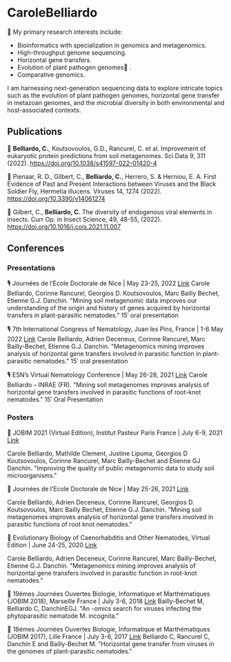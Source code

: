 # CaroleBelliardo 

🔭 My primary research interests include:
- Bioinformatics with specialization in genomics and metagenomics.
- High-throughput genome sequencing.
- Horizontal gene transfers.
- Evolution of plant pathogen genomes🌱 .
- Comparative genomics.
  
I am harnessing next-generation sequencing data to explore intricate topics such as the evolution of plant pathogen genomes, horizontal gene transfer in metazoan genomes, and the microbial diversity in both environmental and host-associated contexts.


## Publications
:newspaper: **Belliardo, C.**, Koutsovoulos, G.D., Rancurel, C. et al. Improvement of eukaryotic protein predictions from soil metagenomes. Sci Data 9, 311 (2022). https://doi.org/10.1038/s41597-022-01420-4


:newspaper: Pienaar, R. D., Gilbert, C., **Belliardo, C.**, Herrero, S. & Herniou, E. A. First Evidence of Past and Present Interactions between Viruses and the Black Soldier Fly, Hermetia illucens. Viruses 14, 1274 (2022). https://doi.org/10.3390/v14061274


:newspaper: Gilbert, C.,  **Belliardo, C.** The diversity of endogenous viral elements in insects.  Curr Op. in Insect Science, 49, 48-55, (2022). https://doi.org/10.1016/j.cois.2021.11.007


## Conferences
### Presentations
🎙️ Journées de l’Ecole Doctorale de Nice | May 23-25, 2022 [Link](https://jedns-bio.fr/)
Carole Belliardo, Corinne Rancurel, Georgios D. Koutsovoulos, Marc Bailly Bechet, Etienne G.J. Danchin.
"Mining soil metagenomic data improves our understanding of the origin and history of genes acquired by horizontal transfers in plant-parasitic nematodes."
15′ oral presentation

🎙️ 7th International Congress of Nematology, Juan les Pins, France | 1-6 May 2022 [Link](https://www.alphavisa.com/icn/2020/index.php)
Carole Belliardo, Adrien Deceneux, Corinne Rancurel, Marc Bailly-Bechet, Etienne G.J. Danchin.
"Metagenomics mining improves analysis of horizontal gene transfers involved in parasitic function in plant-parasitic nematodes."
15′ oral presentation

🎙️ ESN’s Virtual Nematology Conference | May 26-28, 2021 [Link](https://www.wur.nl/en/Research-Results/Chair-groups/Plant-Sciences/Laboratory-of-Nematology/ESNs-Virtual-Nematology-Conference-2021.htm)
Carole Belliardo – INRAE (FR).
"Mining soil metagenomes improves analysis of horizontal gene transfers involved in parasitic functions of root-knot nematodes."
15′ Oral Presentation

### Posters
📄 JOBIM 2021 (Virtual Edition), Institut Pasteur Paris France | July 6-9, 2021 [Link](https://jobim2021.sciencesconf.org/)

Carole Belliardo, Mathilde Clement, Justine Lipuma, Georgios D Koutsovoulos, Corinne Rancurel, Marc Bailly-Bechet and Etienne GJ Danchin.
"Improving the quality of public metagenomic data to study soil microorganisms."

📄 Journées de l’Ecole Doctorale de Nice | May 25-26, 2021 [Link](https://jedns-bio.fr/)

Carole Belliardo, Adrien Deceneux, Corinne Rancurel, Georgios D. Koutsovoulos, Marc Bailly Bechet, Etienne G.J. Danchin.
"Mining soil metagenomes improves analysis of horizontal gene transfers involved in parasitic functions of root knot nematodes."

📄 Evolutionary Biology of Caenorhabditis and Other Nematodes, Virtual Edition | June 24-25, 2020 [Link](https://wormmeetings.weebly.com/evolution.html)

Carole Belliardo, Adrien Deceneux, Corinne Rancurel, Marc Bailly-Bechet, Etienne G.J. Danchin.
"Metagenomics mining improves analysis of horizontal gene transfers involved in parasitic function in root-knot nematodes."

📄 19émes Journées Ouvertes Biologie, Informatique et Marthématiques (JOBIM 2018), Marseille France | July 3-6, 2018 [Link](https://jobim2018.sciencesconf.org/)
  Bailly-Bechet M, Belliardo C, DanchinEGJ.
"An -omics search for viruses infecting the phytoparasitic nematode M. incognita."

📄 18émes Journées Ouvertes Biologie, Informatique et Marthématiques (JOBIM 2017), Lille France | July 3-6, 2017 [Link](https://project.inria.fr/jobim2017/fr/)
  Belliardo C, Rancurel C, Danchin E and Bailly-Bechet M.
"Horizontal gene transfer from viruses in the genomes of plant-parasitic nematodes."
